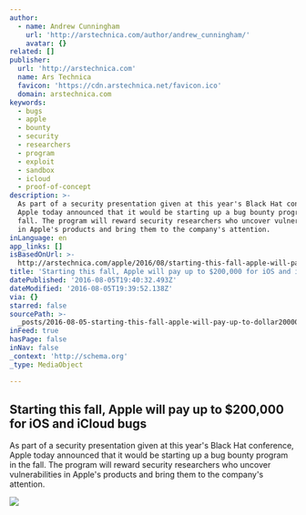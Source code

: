 ```yaml
---
author:
  - name: Andrew Cunningham
    url: 'http://arstechnica.com/author/andrew_cunningham/'
    avatar: {}
related: []
publisher:
  url: 'http://arstechnica.com'
  name: Ars Technica
  favicon: 'https://cdn.arstechnica.net/favicon.ico'
  domain: arstechnica.com
keywords:
  - bugs
  - apple
  - bounty
  - security
  - researchers
  - program
  - exploit
  - sandbox
  - icloud
  - proof-of-concept
description: >-
  As part of a security presentation given at this year's Black Hat conference,
  Apple today announced that it would be starting up a bug bounty program in the
  fall. The program will reward security researchers who uncover vulnerabilities
  in Apple's products and bring them to the company's attention.
inLanguage: en
app_links: []
isBasedOnUrl: >-
  http://arstechnica.com/apple/2016/08/starting-this-fall-apple-will-pay-up-to-200000-for-ios-and-icloud-bugs/
title: 'Starting this fall, Apple will pay up to $200,000 for iOS and iCloud bugs'
datePublished: '2016-08-05T19:40:32.493Z'
dateModified: '2016-08-05T19:39:52.138Z'
via: {}
starred: false
sourcePath: >-
  _posts/2016-08-05-starting-this-fall-apple-will-pay-up-to-dollar200000-for-ios-an.md
inFeed: true
hasPage: false
inNav: false
_context: 'http://schema.org'
_type: MediaObject

---
```

<article style=""><h1>Starting this fall, Apple will pay up to $200,000 for iOS and iCloud bugs</h1><p>As part of a security presentation given at this year's Black Hat conference, Apple today announced that it would be starting up a bug bounty program in the fall. The program will reward security researchers who uncover vulnerabilities in Apple's products and bring them to the company's attention.</p><img src="http://cdn.arstechnica.net/wp-content/uploads/2016/08/DSC04005-640x360.jpg" /></article>
